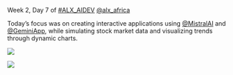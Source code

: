 Week 2, Day 7 of [#ALX_AIDEV](https://x.com/hashtag/ALX_AIDEV?src=hashtag_click) [@alx_africa](https://x.com/alx_africa)

Today’s focus was on creating interactive applications using [@MistralAI](https://x.com/MistralAI) and [@GeminiApp](https://x.com/GeminiApp), while simulating stock market data and visualizing trends through dynamic charts.

![](https://pbs.twimg.com/media/GsiY6EDasAE1Uc8?format=jpg&name=small)

![](https://pbs.twimg.com/media/GsiY7beasAIaDby?format=jpg&name=small)

